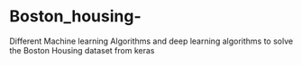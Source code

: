 # Boston_housing-
Different Machine learning Algorithms and deep learning algorithms to solve the Boston Housing dataset from keras
